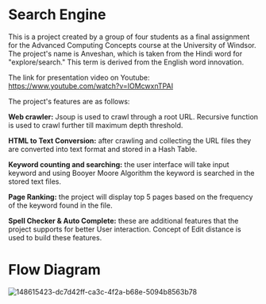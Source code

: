 <h1>Search Engine</h1>
  

  
This is a project created by a group of four students as a final assignment for the Advanced Computing Concepts course at the University of Windsor. The project's name is Anveshan, which is taken from the Hindi word for "explore/search." This term is derived from the English word innovation.


The link for presentation video on Youtube: https://www.youtube.com/watch?v=IOMcwxnTPAI



The project's features are as follows:


**Web crawler:** Jsoup is used to crawl through a root URL. Recursive function is used to crawl further till maximum depth threshold.

**HTML to Text Conversion:** after crawling and collecting the URL files they are converted into text format and stored in a Hash Table.

**Keyword counting and searching:** the user interface will take input keyword and using Booyer Moore Algorithm the keyword is searched in the stored text files.

**Page Ranking:** the project will display top 5 pages based on the frequency of the keyword found in the file.

**Spell Checker & Auto Complete:** these are additional features that the project supports for better User interaction. Concept of Edit distance is used to build these features.


<h1>Flow Diagram</h1>
  
  
![148615423-dc7d42ff-ca3c-4f2a-b68e-5094b8563b78](https://user-images.githubusercontent.com/55654110/149026088-68cd0055-2401-42f5-a2bd-9eb951cc0609.jpg)
